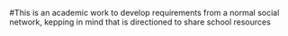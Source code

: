 #This is an academic work to develop  requirements from a normal social network, kepping in mind that is directioned to share school resources
